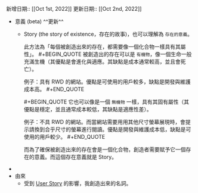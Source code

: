 新增日期:: [[Oct 1st, 2022]]
更新日期:: [[Oct 2nd, 2022]]

- 意義 (beta) ^^更新^^
	- Story (the story of existence，存在的故事)，也可以理解為 `存在的意義`。
	  
	  此方法為「每個被創造出來的存在，都需要像一個化合物一樣具有其屬性」。
	  #+BEGIN_QUOTE
	  被創造出的存在可以是 `有機物`，像一個生命一般充滿生機（其優點是會進化與適應。其缺點是成本通常較高，並且會死亡）。
	  
	  例子：具有 RWD 的網站。優點是可使用的用戶較多，缺點是開發與維護成本高。
	  #+END_QUOTE 
	  
	  #+BEGIN_QUOTE
	  它也可以像是一個 `無機物` 一樣，具有其固有屬性（其優點是穩定，並且通常成本較低，其缺點是適應性差）。
	  
	  例子：不具 RWD 的網站。而當網站需要用用其他尺寸螢幕展現時，會提示請換到合乎尺寸的螢幕進行閱讀。優點是開發與維護成本低，缺點是可使用的用戶較少。
	  #+END_QUOTE 
	  
	  而為了確保被創造出來的存在會是一個化合物，創造者需要賦予它一個存在的意義。而這個存在意義就是 Story。
-
- 由來
	- 受到 [User Story](https://en.wikipedia.org/wiki/User_story) 的影響，我創造出來的名詞。